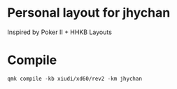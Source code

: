 # Personal layout for jhychan

Inspired by Poker II + HHKB Layouts

# Compile

`qmk compile -kb xiudi/xd60/rev2 -km jhychan`
